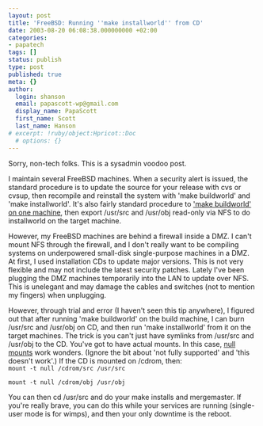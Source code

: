 ```yaml
---
layout: post
title: 'FreeBSD: Running ''make installworld'' from CD'
date: 2003-08-20 06:08:38.000000000 +02:00
categories:
- papatech
tags: []
status: publish
type: post
published: true
meta: {}
author:
  login: shanson
  email: papascott-wp@gmail.com
  display_name: PapaScott
  first_name: Scott
  last_name: Hanson
# excerpt: !ruby/object:Hpricot::Doc
  # options: {}
---
```

<p>Sorry, non-tech folks. This is a sysadmin voodoo post.</p>
<p>I maintain several FreeBSD machines. When a security alert is issued, the standard procedure is to update the source for your release with cvs or cvsup, then recompile and reinstall the system with 'make buildworld' and 'make installworld'. It's also fairly standard procedure to <a title="Tracking for Multiple Machines" href="http://www.freebsd.org/doc/en_US.ISO8859-1/books/handbook/small-lan.html">'make buildworld' on one machine</a>, then export /usr/src and /usr/obj read-only via NFS to do installworld on the target machine. </p>
<p>However, my FreeBSD machines are behind a firewall inside a DMZ. I can't mount NFS through the firewall, and I don't really want to be compiling systems on underpowered small-disk single-purpose machines in a DMZ. At first, I used installation CDs to update major versions. This is not very flexible and may not include the latest security patches. Lately I've been plugging the DMZ machines temporarily into the LAN to update over NFS. This is unelegant and may damage the cables and switches (not to mention my fingers) when unplugging.</p>
<p>However, through trial and error (I haven't seen this tip anywhere), I figured out that after running 'make buildworld' on the build machine, I can burn /usr/src and /usr/obj on CD, and then run 'make installworld' from it on the target machines. The trick is you can't just have symlinks from /usr/src and /usr/obj to the CD. You've got to have actual mounts. In this case, <a title="mount_null (8)" href="http://www.freebsd.org/cgi/man.cgi?query=mount_null&amp;sektion=8&amp;apropos=0&amp;manpath=FreeBSD+4.8-RELEASE">null mounts</a> work wonders. (Ignore the bit about 'not fully supported' and 'this doesn't work'.) If the CD is mounted on /cdrom, then:<br />
<code>mount -t null /cdrom/src /usr/src<br />
mount -t null /cdrom/obj /usr/obj</code></p>
<p>You can then cd /usr/src and do your make installs and mergemaster. If you're really brave, you can do this while your services are running (single-user mode is for wimps), and then your only downtime is the reboot.</p>
